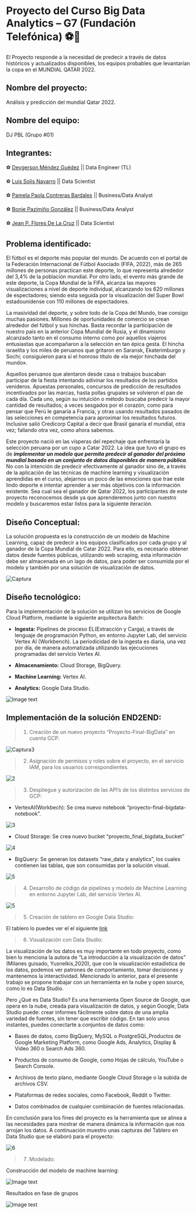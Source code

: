 # Proyecto del Curso Big Data Analytics – G7 (Fundación Telefónica) ⚽💯

El Proyecto responde a la necesidad de predecir a través de datos históricos y actualizados disponibles, los equipos probables que levantarían la copa en el MUNDIAL QATAR 2022. 


## Nombre del proyecto:

Análisis y predicción del mundial Qatar 2022.

## Nombre del equipo:

DJ PBL (Grupo #01)


## Integrantes:


⚽ [Deygerson Méndez Guédez](https://www.linkedin.com/in/deygerson-mendez/) || Data Engineer (TL)

⚽ [Luis Solis Navarro](https://www.linkedin.com/in/luisfernandosolisnavarro/) || Data Scientist

⚽ [Pamela Paola Contreras Bardales](https://www.linkedin.com/in/pamela-paola-contreras-bardales/) || Business/Data Analyst

⚽ [Bonie Pazimiño González](https://www.linkedin.com/in/bonie-scarlet-pazimi%C3%B1o-gonz%C3%A1lez-76484b18/) || Business/Data Analyst

⚽ [Jean P. Flores De La Cruz](https://www.linkedin.com/in/jeanpflores/) || Data Scientist



## Problema identificado:

El fútbol es el deporte más popular del mundo. De acuerdo con el portal de la Federación Internacional de Fútbol Asociado (FIFA, 2022), más de 265 millones de personas practican este deporte, lo que representa alrededor del 3,4% de la población mundial. Por otro lado, el evento más grande de este deporte, la Copa Mundial de la FIFA, alcanza las mayores visualizaciones a nivel de deporte individual, alcanzando los 620 millones de espectadores; siendo esta seguida por la visualización del Super Bowl estadounidense con 110 millones de espectadores.

La masividad del deporte, y sobre todo de la Copa del Mundo, trae consigo muchas pasiones. Millones de oportunidades de comercio se crean alrededor del fútbol y sus hinchas. Basta recordar la participación de nuestro país en la anterior Copa Mundial de Rusia, y el dinamismo alcanzado tanto en el consumo interno como por aquellos viajeros entusiastas que acompañaron a la selección en tan épica gesta. El hincha israelita y los miles de peruanos que gritaron en Saransk, Ekaterimburgo y Sochi; consiguieron para sí el honroso título de «la mejor hinchada del mundo».

Aquellos peruanos que alentaron desde casa o trabajos buscaban participar de la fiesta intentando adivinar los resultados de los partidos venideros. Apuestas personales, concursos de predicción de resultados incentivados por las marcas, hasta pollas grupales se volvieron el pan de cada día. Cada uno, según su intuición o método buscaba predecir la mayor cantidad de resultados; a veces sesgados por el corazón, como para pensar que Perú le ganaría a Francia, y otras usando resultados pasados de las selecciones en competencia para aproximar los resultados futuros. Inclusive salió Credicorp Capital a decir que Brasil ganaría el mundial, otra vez; fallando otra vez, como ahora sabemos.

Este proyecto nació en las vísperas del repechaje que enfrentaría la selección peruana por un cupo a Catar 2022. La idea que tuvo el grupo es de ***implementar un modelo que permita predecir al ganador del próximo mundial basado en un conjunto de datos disponibles de manera pública***.
No con la intención de predecir efectivamente al ganador sino de, a través de la aplicación de las técnicas de machine learning y visualización aprendidas en el curso, alejarnos un poco de las emociones que trae este lindo deporte e intentar aprender a ser más objetivos con la información existente. 
Sea cual sea el ganador de Qatar 2022, los participantes de este proyecto reconocemos desde ya que aprenderemos junto con nuestro modelo y buscaremos estar listos para la siguiente iteración.


## Diseño Conceptual:

La solución propuesta es la construcción de un modelo de Machine Learning, capaz de predecir a los equipos clasificados por cada grupo y al ganador de la Copa Mundial de Catar 2022. 
Para ello, es necesario obtener datos desde fuentes públicas, utilizando web scraping, esta información debe ser almacenada en un lago de datos, para poder ser consumida por el modelo y también por una solución de visualización de datos.


![Captura](https://user-images.githubusercontent.com/60514118/178649722-0ded8a16-a25f-45d6-987a-bc1d13a064e1.PNG)

## Diseño tecnológico:

Para la implementación de la solución se utilizan los servicios de Google Cloud Platform, mediante la siguiente arquitectura Batch:

* **Ingesta:** Pipelines de proceso EL(Extracción y Carga), a través de lenguaje de programación Python, en entorno Jupyter Lab, del servicio Vertex AI (Workbench). La periodicidad de la ingesta es diaria, una vez por día, de manera automatizada utilizando las ejecuciones programadas del servicio Vertex AI.

* **Almacenamiento:** Cloud Storage, BigQuery.

* **Machine Learning:** Vertex AI.

* **Analytics:** Google Data Studio.

![Image text](https://github.com/Deygerson-Mndz/Proyecto-Big-Data-Mundial2022/blob/main/ArquitecturaProjecto.jpg)


## Implementación de la solución END2END:

> 1) Creación de un nuevo proyecto “Proyecto-Final-BigData” en cuenta GCP.

![Captura3](https://user-images.githubusercontent.com/60514118/178650675-2605fd37-5829-42b0-83fb-d9a0aaed8c0e.PNG)

> 2) Asignación de permisos y roles sobre el proyecto, en el servicio IAM, para los usuarios correspondientes.

![2](https://user-images.githubusercontent.com/60514118/178650810-bdf666ae-bbf1-4f6c-974e-7a8cebf7a4c8.PNG)

> 3) Despliegue y autorización de las API’s de los distintos servicios de GCP:

* VertexAI(Workbech): Se crea nuevo notebook “proyecto-final-bigdata-notebook”.

![3](https://user-images.githubusercontent.com/60514118/178651082-83c7c0d5-2f91-4bd2-b68d-f89f5c71ac2f.PNG)

* Cloud Storage: Se crea nuevo bucket “proyecto_final_bigdata_bucket”

![4](https://user-images.githubusercontent.com/60514118/178651214-888f4217-f876-4c1a-beae-4f141e60b862.PNG)

* BigQuery: Se generan los datasets “raw_data y analytics”, los cuales contienen las tablas, que son consumidas por la solución visual.

![5](https://user-images.githubusercontent.com/60514118/178651329-b3b29704-85e8-4acd-b19f-818d7075b93b.PNG)


> 4) Desarrollo de código de pipelines y modelo de Machine Learning en entorno Jupyter Lab, del servicio Vertex AI. 

![5](https://user-images.githubusercontent.com/60514118/178651576-5d81327f-716f-488a-8c76-aa3f684c6367.PNG)


> 5) Creación de tablero en Google Data Studio:

El tablero lo puedes ver el el siguiente [link](https://datastudio.google.com/reporting/7d262f32-c37e-4943-bb9a-d377d4d5fa38)


>  6) Visualización con Data Studio:

La visualización de los datos es muy importante en todo proyecto, como bien lo menciona la autora de “La introducción a la visualización de datos” (Milanes guisado, Yusnelkis,2020), que con la visualización estadística de los datos, podemos ver patrones de comportamiento, tomar decisiones y mantenemos la interactividad.
Mencionado lo anterior, para el presente trabajo se propone trabajar con un herramienta en la nube y open source, como lo es Data Studio.

Pero ¿Qué es Data Studio?
Es una herramienta Open Source de Google, que opera en la nube, creada para visualización de datos, y según Google, Data Studio puede: crear informes fácilmente sobre datos de una amplia variedad de fuentes, sin tener que escribir código. En tan solo unos instantes, puedes conectarte a conjuntos de datos como: 

* Bases de datos, como BigQuery, MySQL o PostgreSQL,Productos de Google Marketing Platform, como Google Ads, Analytics, Display & Video 360 o Search Ads 360.

* Productos de consumo de Google, como Hojas de cálculo, YouTube o Search Console.

* Archivos de texto plano, mediante Google Cloud Storage o la subida de archivos CSV.

* Plataformas de redes sociales, como Facebook, Reddit o Twitter.

* Datos combinados de cualquier combinación de fuentes relacionadas.

En conclusión para los fines del proyecto es la herramienta que se alinea a las necesidades para mostrar de manera dinámica la información que nos arrojan los datos.
A continuación muestro unas capturas del Tablero en Data Studio que se elaboró para el proyecto:

![6](https://user-images.githubusercontent.com/60514118/178652278-7da2a4ad-6ec9-4dc7-bf0b-4ebe33cbcba8.PNG)


>  7) Modelado:

Construcción del modelo de machine learning:

![Image text](https://github.com/Deygerson-Mndz/Proyecto-Big-Data-Mundial2022/blob/main/ML_01.jpg)

Resultados en fase de grupos

![Image text](https://github.com/Deygerson-Mndz/Proyecto-Big-Data-Mundial2022/blob/main/ML_02.jpg)


















